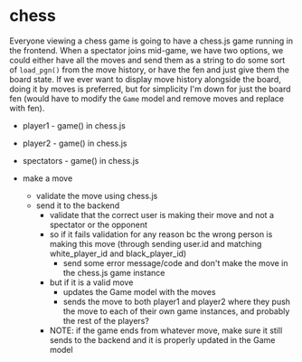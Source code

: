 # chess

Everyone viewing a chess game is going to have a chess.js game running in the frontend. When a spectator joins mid-game, we have two options, we could either have all the moves and send them as a string to do some sort of `load_pgn()` from the move history, or have the fen and just give them the board state. If we ever want to display move history alongside the board, doing it by moves is preferred, but for simplicity I'm down for just the board fen (would have to modify the `Game` model and remove moves and replace with fen).
- player1 - game() in chess.js
- player2 - game() in chess.js
- spectators - game() in chess.js


- make a move
    - validate the move using chess.js
    - send it to the backend
        - validate that the correct user is making their move and not a spectator or the opponent
        - so if it fails validation for any reason bc the wrong person is making this move (through sending user.id and matching white_player_id and black_player_id)
            - send some error message/code and don't make the move in the chess.js game instance 
        - but if it is a valid move
            - updates the Game model with the moves
            - sends the move to both player1 and player2 where they push the move to each of their own game instances, and probably the rest of the players? 
        - NOTE: if the game ends from whatever move, make sure it still sends to the backend and it is properly updated in the Game model


        

